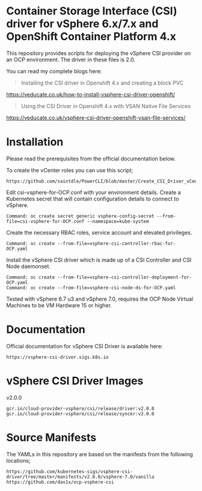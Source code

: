 # Container Storage Interface (CSI) driver for vSphere 6.x/7.x and OpenShift Container Platform 4.x
This repository provides scripts for deploying the vSphere CSI provider on an OCP environment. The driver in these files is 2.0. 

You can read my complete blogs here: 

   > Installing the CSI driver in Openshift 4.x and creating a block PVC

   https://veducate.co.uk/how-to-install-vsphere-csi-driver-openshift/
   
   > Using the CSI Driver in Openshift 4.x with VSAN Native File Services

   https://veducate.co.uk/vsphere-csi-driver-openshift-vsan-file-services/
   
   
# Installation

Please read the prerequisites from the official documentation below.

To create the vCenter roles you can use this script;

    https://github.com/saintdle/PowerCLI/blob/master/Create_CSI_Driver_vCenter_Roles.ps1 

Edit csi-vsphere-for-OCP.conf with your environment details.
Create a Kubernetes secret that will contain configuration details to connect to vSphere.

    Command: oc create secret generic vsphere-config-secret --from-file=csi-vsphere-for-OCP.conf --namespace=kube-system

Create the necessary RBAC roles, service account and elevated privileges.

    Command: oc create --from-file=vsphere-csi-controller-rbac-for-OCP.yaml

Install the vSphere CSI driver which is made up of a CSI Controller and CSI Node daemonset.

    Command: oc create --from-file=vsphere-csi-controller-deployment-for-OCP.yaml
    Command: oc create --from-file=vsphere-csi-node-ds-for-OCP.yaml

Tested with vSphere 6.7 u3 and vSphere 7.0, requires the OCP Node Virtual Machines to be VM Hardware 15 or higher. 

# Documentation

Official documentation for vSphere CSI Driver is available here:

    https://vsphere-csi-driver.sigs.k8s.io

# vSphere CSI Driver Images

v2.0.0

    gcr.io/cloud-provider-vsphere/csi/release/driver:v2.0.0
    gcr.io/cloud-provider-vsphere/csi/release/syncer:v2.0.0

# Source Manifests
The YAMLs in this repository are based on the manifests from the following locations;

    https://github.com/kubernetes-sigs/vsphere-csi-driver/tree/master/manifests/v2.0.0/vsphere-7.0/vanilla
    https://github.com/dav1x/ocp-vsphere-csi
